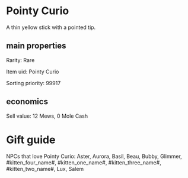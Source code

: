 # Pointy Curio

A thin yellow stick with a pointed tip.

## main properties

Rarity: Rare

Item uid: Pointy Curio

Sorting priority: 99917

## economics

Sell value: 12 Mews, 0 Mole Cash

# Gift guide

NPCs that love Pointy Curio: Aster, Aurora, Basil, Beau, Bubby, Glimmer, #kitten_four_name#, #kitten_one_name#, #kitten_three_name#, #kitten_two_name#, Lux, Salem